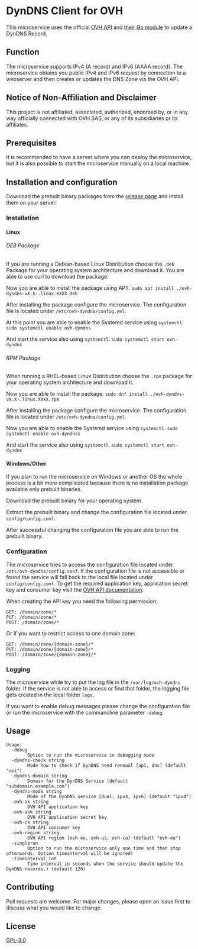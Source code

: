 # DynDNS Client for OVH
This microservice uses the official [OVH API](https://api.ovh.com/) and [their Go module](https://github.com/ovh/go-ovh/) to update a DynDNS Record.

## Function
The microservice supports IPv4 (A record) and IPv6 (AAAA record). The microservice obtains you public IPv4 and IPv6 request by connection to a webserver and then creates or updates the DNS Zone via the OVH API.

## Notice of Non-Affiliation and Disclaimer
This project is not affiliated, associated, authorized, endorsed by, or in any way officially connected with OVH SAS, or any of its subsidiaries or its affiliates.

## Prerequisites
It is recommended to have a server where you can deploy the microservice, but it is also possible to start the microservice manually on a local machine.

## Installation and configuration
Download the prebuilt binary packages from the [release page](https://github.com/4ndyZ/OVH-DynDNS/releases) and install them on your server.

### Installation
#### Linux
###### DEB Package
If you are running a Debian-based Linux Distribution choose the `.deb` Package for your operating system architecture and download it. You are able to use curl to download the package.

Now you are able to install the package using APT.
`sudo apt install ./ovh-dyndns-vX.X-.linux.XXXX.deb`

After installing the package configure the microservice. The configuration file is located under `/etc/ovh-dyndns/config.yml`.

At this point you are able to enable the Systemd service using `systemctl`.
`sudo systemctl enable ovh-dyndns`

And start the service also using `systemctl`.
`sudo systemctl start ovh-dyndns`

###### RPM Package
When running a RHEL-based Linux Distribution choose the `.rpm` package for your operating system architecture and download it.

Now you are able to install the package.
`sudo dnf install ./ovh-dyndns-vX.X-.linux.XXXX.rpm`

After installing the package configure the microservice. The configuration file is located under `/etc/ovh-dyndns/config.yml`.

Now you are able to enable the Systemd service using `systemctl`.
`sudo systemctl enable ovh-dyndnss`

And start the service also using `systemctl`.
`sudo systemctl start ovh-dyndns`

#### Windows/Other
If you plan to run the microservice on Windows or another OS the whole process is a bit more complicated because there is no installation package available only prebuilt binaries.

Download the prebuilt binary for your operating system.

Extract the prebuilt binary and change the configuration file located under `config/config.conf`.

After successful changing the configuration file you are able to run the prebuilt binary.

### Configuration
The microservice tries to access the configuration file located under `/etc/ovh-dyndns/config.conf`. If the configuration file is not accessible or found the service will fall back to the local file located under `config/config.conf`.
To get the required application key, application secret key and consumer key visit the [OVH API documentation](https://docs.ovh.com/gb/en/api/first-steps-with-ovh-api/#create-your-app-keys).

When creating the API key you need the following permission:

```
GET: /domain/zone/*
PUT: /domain/zone/*
POST: /domain/zone/*
```

Or if you want to restrict access to one domain zone:

```
GET: /domain/zone/{domain-zone}/*
PUT: /domain/zone/{domain-zone}/*
POST: /domain/zone/{domain-zone}/*
```

### Logging
The microservice while try to put the log file in the `/var/log/ovh-dyndns` folder. If the service is not able to access or find that folder, the logging file gets created in the local folder `logs`.

If you want to enable debug messages please change the configuration file  or run the microservice with the commandline parameter `-debug`.

## Usage
```
Usage:
  -debug
        Option to run the microservice in debugging mode
  -dyndns-check string
        Mode how to check if DynDNS need renewal [api, dns] (default "api")
  -dyndns-domain string
        Domain for the DynDNS Service (default "subdomain.example.com")
  -dyndns-mode string
        Mode of the DynDNS service [dual, ipv4, ipv6] (default "ipv4")
  -ovh-ak string
        OVH API application key
  -ovh-ask string
        OVH API application secret key
  -ovh-ck string
        OVH API consumer key
  -ovh-region string
        OVH API region [ovh-eu, ovh-us, ovh-ca] (default "ovh-eu")
  -singlerun
        Option to run the microservice only one time and then stop afterwards. Option timeinterval will be ignored!
  -timeinterval int
        Time interval in seconds when the service should update the DynDNS records.) (default 120)
```

## Contributing
Pull requests are welcome. For major changes, please open an issue first to discuss what you would like to change.

## License
[GPL-3.0](https://github.com/4ndyZ/OVH-DynDNS/blob/master/LICENSE)
